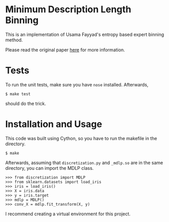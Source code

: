 # Minimum Description Length Binning

This is an implementation of Usama Fayyad's entropy based
expert binning method.

Please read the original paper
<a href="http://sci2s.ugr.es/keel/pdf/algorithm/congreso/fayyad1993.pdf">here</a>
for more information.

# Tests

To run the unit tests, make sure you have `nose` installed. Afterwards,

```
$ make test
```

should do the trick.

# Installation and Usage

This code was built using Cython, so you have to run the makefile
in the directory.

```
$ make
```

Afterwards, assuming that `discretization.py` and `_mdlp.so` are in the
same directory, you can import the MDLP class.

```
>>> from discretization import MDLP
>>> from sklearn.datasets import load_iris
>>> iris = load_iris()
>>> X = iris.data
>>> y = iris.target
>>> mdlp = MDLP()
>>> conv_X = mdlp.fit_transform(X, y)
```

I recommend creating a virtual environment for this project.
